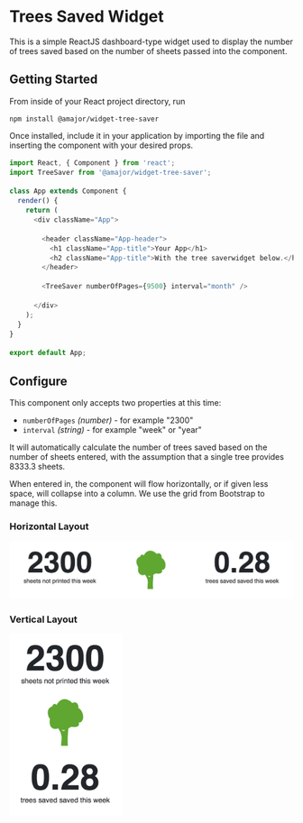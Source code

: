 # Trees Saved Widget

This is a simple ReactJS dashboard-type widget used to display the number of
trees saved based on the number of sheets passed into the component.

## Getting Started

From inside of your React project directory, run

```script
npm install @amajor/widget-tree-saver
```

Once installed, include it in your application by importing the file and
inserting the component with your desired props.

```js
import React, { Component } from 'react';
import TreeSaver from '@amajor/widget-tree-saver';

class App extends Component {
  render() {
    return (
      <div className="App">
      
        <header className="App-header">
          <h1 className="App-title">Your App</h1>
          <h2 className="App-title">With the tree saverwidget below.</h2>
        </header>

        <TreeSaver numberOfPages={9500} interval="month" />

      </div>
    );
  }
}

export default App;
```

## Configure

This component only accepts two properties at this time:

* `numberOfPages` _(number)_ - for example "2300"
* `interval` _(string)_ - for example "week" or "year"

It will automatically calculate the number of trees saved based on the number of
sheets entered, with the assumption that a single tree provides 8333.3 sheets.

When entered in, the component will flow horizontally, or if given less space,
will collapse into a column. We use the grid from Bootstrap to manage this.

### Horizontal Layout

<img src="https://github.com/amajor/widget-tree-saver/blob/master/docs/images/horizontal.png" title="Horizontal Layout" />

### Vertical Layout

<img src="https://github.com/amajor/widget-tree-saver/blob/master/docs/images/vertical.png" title="Vertical Layout" width="200px" />
